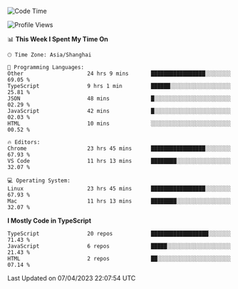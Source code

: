 <!--START_SECTION:waka-->
![Code Time](http://img.shields.io/badge/Code%20Time-4%2C208%20hrs%2021%20mins-blue)

![Profile Views](http://img.shields.io/badge/Profile%20Views-0-blue)

📊 **This Week I Spent My Time On** 

```text
🕑︎ Time Zone: Asia/Shanghai

💬 Programming Languages: 
Other                    24 hrs 9 mins       █████████████████░░░░░░░░   69.05 % 
TypeScript               9 hrs 1 min         ██████░░░░░░░░░░░░░░░░░░░   25.81 % 
JSON                     48 mins             █░░░░░░░░░░░░░░░░░░░░░░░░   02.29 % 
JavaScript               42 mins             █░░░░░░░░░░░░░░░░░░░░░░░░   02.03 % 
HTML                     10 mins             ░░░░░░░░░░░░░░░░░░░░░░░░░   00.52 % 

🔥 Editors: 
Chrome                   23 hrs 45 mins      █████████████████░░░░░░░░   67.93 % 
VS Code                  11 hrs 13 mins      ████████░░░░░░░░░░░░░░░░░   32.07 % 

💻 Operating System: 
Linux                    23 hrs 45 mins      █████████████████░░░░░░░░   67.93 % 
Mac                      11 hrs 13 mins      ████████░░░░░░░░░░░░░░░░░   32.07 % 
```

**I Mostly Code in TypeScript** 

```text
TypeScript               20 repos            ██████████████████░░░░░░░   71.43 % 
JavaScript               6 repos             █████░░░░░░░░░░░░░░░░░░░░   21.43 % 
HTML                     2 repos             ██░░░░░░░░░░░░░░░░░░░░░░░   07.14 % 
```




 Last Updated on 07/04/2023 22:07:54 UTC
<!--END_SECTION:waka-->
